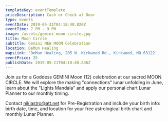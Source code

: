 ```yaml
---
templateKey: eventTemplate
priceDescription: Cash or Check at Door
type: events
eventDate: 2019-05-31T04:18:40.820Z
eventTime: 7 PM - 9 PM
image: /assets/gemini-moon-circle.jpg
title: Moon Circle
subtitle: Gemini NEW MOON Celebration
location: DeMun Healing
mapsLink: 'DeMun Healing, 205 N. Kirkwood Rd., Kirkwood, MO 63122'
eventPrice: 25
publishDate: 2019-05-21T04:18:40.836Z
---
```

Join us for a Goddess GEMINI Moon (12) celebration at our sacred MOON CIRCLE.  We will explore the making "connections" lunar unfolding in June, learn about the "Lights Mandala" and apply our personal chart Lunar Planner to our monthly timing.  

Contact nikiastro@att.net for Pre-Registration and include your birth info: birth date, time, and location for your free astrological birth chart and monthly Lunar Planner.
